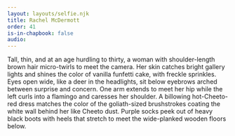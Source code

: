 ```yaml
---
layout: layouts/selfie.njk
title: Rachel McDermott
order: 41
is-in-chapbook: false
audio:
---
```


Tall, thin, and at an age hurdling to thirty, a woman with shoulder-length brown hair micro-twirls to meet the camera. Her skin catches bright gallery lights and shines the color of vanilla funfetti cake, with freckle sprinkles. Eyes open wide, like a deer in the headlights, sit below eyebrows arched between surprise and concern. One arm extends to meet her hip while the left curls into a flamingo and caresses her shoulder. A billowing hot-Cheeto-red dress matches the color of the goliath-sized brushstrokes coating the white wall behind her like Cheeto dust. Purple socks peek out of heavy black boots with heels that stretch to meet the wide-planked wooden floors below.
